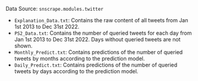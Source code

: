 Data Source: `snscrape.modules.twitter`
* `Explanation_Data.txt`: Contains the raw content of all tweets from Jan 1st 2013 to Dec 31st 2022.
* `PS2_Data.txt`: Contains the number of queried tweets for each day from Jan 1st 2013 to Dec 31st 2022. Days without queried tweets are not shown.
* `Monthly_Predict.txt`: Contains predictions of the number of queried tweets by months according to the prediction model.
* `Daily_Predict.txt`: Contains predictions of the number of queried tweets by days according to the prediction model.
